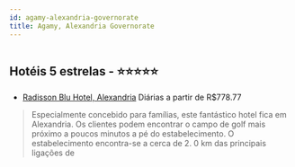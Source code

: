 ```yaml
---
id: agamy-alexandria-governorate
title: Agamy, Alexandria Governorate
---
```


<center><img src="https://photos.hotelbeds.com/giata/21/219283/219283a_hb_a_030.jpg" alt="" /></center>


## Hotéis 5 estrelas - ⭐️⭐️⭐️⭐️⭐️

-    [Radisson Blu Hotel, Alexandria](https://www.hurb.com/hoteis/agamy/radisson-blu-hotel-alexandria-JNP-JP218704?cmp=18055) Diárias a partir de R$778.77
   > Especialmente concebido para famílias, este fantástico hotel fica em Alexandria. Os clientes podem encontrar o campo de golf mais próximo a poucos minutos a pé do estabelecimento. O estabelecimento encontra-se a cerca de 2. 0 km das principais ligações de
